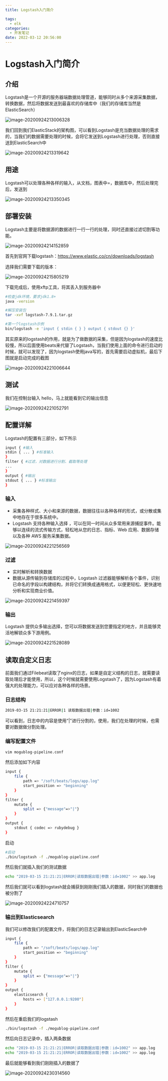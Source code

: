 ```yaml
---
title: Logstash入门简介

tags:
  - elk
categories:
  - 开发笔记 
date: 2022-03-12 20:56:00
---
```


# Logstash入门简介

## 介绍

Logstash是一个开源的服务器端数据处理管道，能够同时从多个来源采集数据，转换数据，然后将数据发送到最喜欢的存储库中（我们的存储库当然是ElasticSearch）

![image-20200924213006328](images/image-20200924213006328.png)

我们回到我们ElasticStack的架构图，可以看到Logstash是充当数据处理的需求的，当我们的数据需要处理的时候，会将它发送到Logstash进行处理，否则直接送到ElasticSearch中

![image-20200924213319642](images/image-20200924213319642.png)

## 用途

Logstash可以处理各种各样的输入，从文档，图表中=，数据库中，然后处理完后，发送到

![image-20200924213350345](images/image-20200924213350345.png)

## 部署安装

Logstash主要是将数据源的数据进行一行一行的处理，同时还直接过滤切割等功能。

![image-20200924214152859](images/image-20200924214152859.png)

首先到官网下载logstash：https://www.elastic.co/cn/downloads/logstash

选择我们需要下载的版本：

![image-20200924215805219](images/image-20200924215805219.png)

下载完成后，使用xftp工具，将其丢入到服务器中

```bash
#检查jdk环境，要求jdk1.8+
java -version

#解压安装包
tar -xvf logstash-7.9.1.tar.gz

#第一个logstash示例
bin/logstash -e 'input { stdin { } } output { stdout {} }'
```

其实原来的logstash的作用，就是为了做数据的采集，但是因为logstash的速度比较慢，所以后面使用beats来代替了Logstash，当我们使用上面的命令进行启动的时候，就可以发现了，因为logstash使用java写的，首先需要启动虚拟机，最后下图就是启动完成的截图

![image-20200924221006644](images/image-20200924221006644.png)

## 测试

我们在控制台输入 hello，马上就能看到它的输出信息

![image-20200924221052791](images/image-20200924221052791.png)

## 配置详解

Logstash的配置有三部分，如下所示

```bash
input { #输入
stdin { ... } #标准输入
}
filter { #过滤，对数据进行分割、截取等处理
...
}
output { #输出
stdout { ... } #标准输出
}
```

### 输入

- 采集各种样式、大小和来源的数据，数据往往以各种各样的形式，或分散或集中地存在于很多系统中。
- Logstash 支持各种输入选择 ，可以在同一时间从众多常用来源捕捉事件。能够以连续的流式传输方式，轻松地从您的日志、指标、Web 应用、数据存储以及各种 AWS 服务采集数据。

![image-20200924221256569](images/image-20200924221256569.png)

### 过滤

- 实时解析和转换数据
- 数据从源传输到存储库的过程中，Logstash 过滤器能够解析各个事件，识别已命名的字段以构建结构，并将它们转换成通用格式，以便更轻松、更快速地分析和实现商业价值。

![image-20200924221459397](images/image-20200924221459397.png)

### 输出

Logstash 提供众多输出选择，您可以将数据发送到您要指定的地方，并且能够灵活地解锁众多下游用例。

![image-20200924221528089](images/image-20200924221528089.png)

## 读取自定义日志

前面我们通过Filebeat读取了nginx的日志，如果是自定义结构的日志，就需要读取处理后才能使用，所以，这个时候就需要使用Logstash了，因为Logstash有着强大的处理能力，可以应对各种各样的场景。

### 日志结构

```bash
2019-03-15 21:21:21|ERROR|1 读取数据出错|参数：id=1002
```

可以看到，日志中的内容是使用“|”进行分割的，使用，我们在处理的时候，也需要对数据做分割处理。

### 编写配置文件

```bash
vim mogublog-pipeline.conf
```

然后添加如下内容

```bash
input {
    file {
        path => "/soft/beats/logs/app.log"
        start_position => "beginning"
    }
}
filter {
    mutate {
    	split => {"message"=>"|"}
    }
}
output {
	stdout { codec => rubydebug }
}
```

启动

```bash
#启动
./bin/logstash -f ./mogublog-pipeline.conf
```

然后我们就插入我们的测试数据

```bash
echo "2019-03-15 21:21:21|ERROR|读取数据出错|参数：id=1002" >> app.log
```

然后我们就可以看到logstash就会捕获到刚刚我们插入的数据，同时我们的数据也被分割了

![image-20200924224710757](images/image-20200924224710757.png)

### 输出到Elasticsearch

我们可以修改我们的配置文件，将我们的日志记录输出到ElasticSearch中

```bash
input {
    file {
        path => "/soft/beats/logs/app.log"
        start_position => "beginning"
    }
}
filter {
    mutate {
    	split => {"message"=>"|"}
    }
}
output {
	elasticsearch {
		hosts => ["127.0.0.1:9200"]
	}
}
```

然后在重启我们的logstash

```bash
./bin/logstash -f ./mogublog-pipeline.conf
```

然后向日志记录中，插入两条数据

```bash
echo "2019-03-15 21:21:21|ERROR|读取数据出错|参数：id=1002" >> app.log
echo "2019-03-15 21:21:21|ERROR|读取数据出错|参数：id=1002" >> app.log
```

最后就能够看到我们刚刚插入的数据了

![image-20200924230314560](images/image-20200924230314560.png)